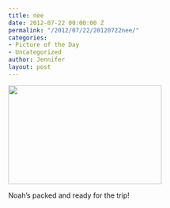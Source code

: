 ```yaml
---
title: nee
date: 2012-07-22 00:00:00 Z
permalink: "/2012/07/22/20120722nee/"
categories:
- Picture of the Day
- Uncategorized
author: Jennifer
layout: post
---
```


[<img title="IMG_1332" height="200" alt="" width="310" class="alignnone size-thumbnail wp-image-1628" src="http://static.squarespace.com/static/50db6bb3e4b015296cd43789/50dfa5b1e4b0dc6320e0b5ea/50dfa5b3e4b0dc6320e0b906/1342996665000/?format=original" />](http://www.flickr.com/photos/jenniferandJennifers_photos/sets/72157630737021676/)

Noah&#8217;s packed and ready for the trip!

<div>
</div>
